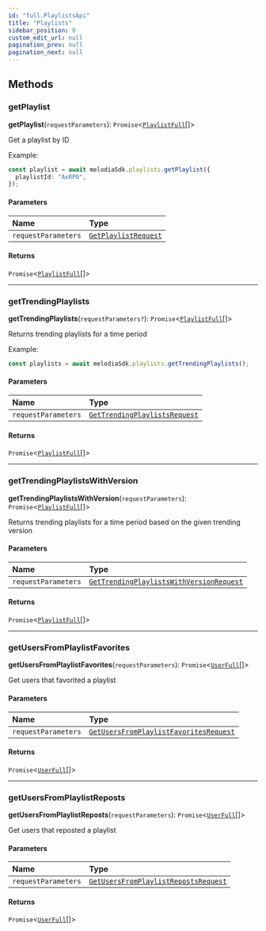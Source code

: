 ```yaml
---
id: "full.PlaylistsApi"
title: "Playlists"
sidebar_position: 0
custom_edit_url: null
pagination_prev: null
pagination_next: null
---
```


## Methods

### getPlaylist

**getPlaylist**(`requestParameters`): `Promise`<[`PlaylistFull`](../interfaces/full.PlaylistFull.md)[]\>

Get a playlist by ID

Example:

```typescript
const playlist = await melodiaSdk.playlists.getPlaylist({
  playlistId: "AxRP0",
});
```

#### Parameters

| Name                | Type                                                             |
| :------------------ | :--------------------------------------------------------------- |
| `requestParameters` | [`GetPlaylistRequest`](../interfaces/full.GetPlaylistRequest.md) |

#### Returns

`Promise`<[`PlaylistFull`](../interfaces/full.PlaylistFull.md)[]\>

---

### getTrendingPlaylists

**getTrendingPlaylists**(`requestParameters?`): `Promise`<[`PlaylistFull`](../interfaces/full.PlaylistFull.md)[]\>

Returns trending playlists for a time period

Example:

```typescript
const playlists = await melodiaSdk.playlists.getTrendingPlaylists();
```

#### Parameters

| Name                | Type                                                                               |
| :------------------ | :--------------------------------------------------------------------------------- |
| `requestParameters` | [`GetTrendingPlaylistsRequest`](../interfaces/full.GetTrendingPlaylistsRequest.md) |

#### Returns

`Promise`<[`PlaylistFull`](../interfaces/full.PlaylistFull.md)[]\>

---

### getTrendingPlaylistsWithVersion

**getTrendingPlaylistsWithVersion**(`requestParameters`): `Promise`<[`PlaylistFull`](../interfaces/full.PlaylistFull.md)[]\>

Returns trending playlists for a time period based on the given trending version

#### Parameters

| Name                | Type                                                                                                     |
| :------------------ | :------------------------------------------------------------------------------------------------------- |
| `requestParameters` | [`GetTrendingPlaylistsWithVersionRequest`](../interfaces/full.GetTrendingPlaylistsWithVersionRequest.md) |

#### Returns

`Promise`<[`PlaylistFull`](../interfaces/full.PlaylistFull.md)[]\>

---

### getUsersFromPlaylistFavorites

**getUsersFromPlaylistFavorites**(`requestParameters`): `Promise`<[`UserFull`](../interfaces/full.UserFull.md)[]\>

Get users that favorited a playlist

#### Parameters

| Name                | Type                                                                                                 |
| :------------------ | :--------------------------------------------------------------------------------------------------- |
| `requestParameters` | [`GetUsersFromPlaylistFavoritesRequest`](../interfaces/full.GetUsersFromPlaylistFavoritesRequest.md) |

#### Returns

`Promise`<[`UserFull`](../interfaces/full.UserFull.md)[]\>

---

### getUsersFromPlaylistReposts

**getUsersFromPlaylistReposts**(`requestParameters`): `Promise`<[`UserFull`](../interfaces/full.UserFull.md)[]\>

Get users that reposted a playlist

#### Parameters

| Name                | Type                                                                                             |
| :------------------ | :----------------------------------------------------------------------------------------------- |
| `requestParameters` | [`GetUsersFromPlaylistRepostsRequest`](../interfaces/full.GetUsersFromPlaylistRepostsRequest.md) |

#### Returns

`Promise`<[`UserFull`](../interfaces/full.UserFull.md)[]\>

